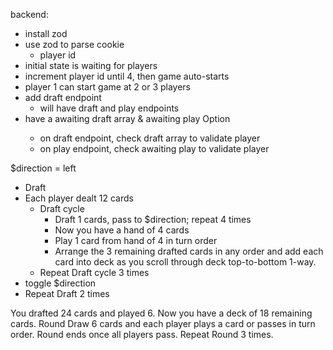 backend:
- install zod
- use zod to parse cookie
    - player id
- initial state is waiting for players
- increment player id until 4, then game auto-starts
- player 1 can start game at 2 or 3 players
- add draft endpoint
    - will have draft and play endpoints
- have a awaiting draft array & awaiting play Option<Player>
    - on draft endpoint, check draft array to validate player
    - on play endpoint, check awaiting play to validate player

$direction = left
- Draft
- Each player dealt 12 cards
    - Draft cycle
        - Draft 1 cards, pass to $direction; repeat 4 times
        - Now you have a hand of 4 cards
        - Play 1 card from hand of 4 in turn order
        - Arrange the 3 remaining drafted cards in any order and add each card into deck as you scroll through deck top-to-bottom 1-way.
    - Repeat Draft cycle 3 times
- toggle $direction
- Repeat Draft 2 times

You drafted 24 cards and played 6.
Now you have a deck of 18 remaining cards.
Round
Draw 6 cards and each player plays a card or passes in turn order.
Round ends once all players pass.
Repeat Round 3 times.
